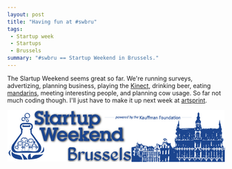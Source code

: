 ```yaml
---
layout: post
title: "Having fun at #swbru"
tags:
 - Startup week
 - Startups
 - Brussels
summary: "#swbru == Startup Weekend in Brussels."
---
```


The Slartup Weekend seems great so far. We're running surveys, advertizing,
planning business, playing the [Kinect](http://en.wikipedia.org/wiki/Kinect),
drinking beer, eating
[mandarins](http://en.wikipedia.org/wiki/Mandarin_orange), meeting interesting
people, and planning cow usage. So far not much coding though. I'll just have
to make it up next week at
[artsprint](http://www.coactivate.org/projects/artsprint2011).

<div class="center">
  <a href="http://brussels.startupweekend.org/">
    <img src="/media/images/random/swbru-logo.jpg"/>
  </a>
</div>
